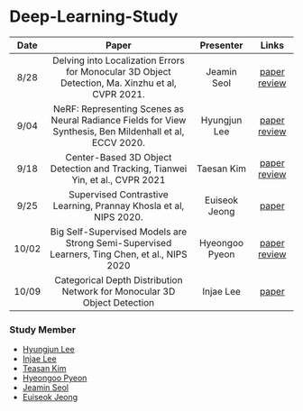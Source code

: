 # Deep-Learning-Study
Date | Paper | Presenter | Links
:---: | :---: | :---: | :---:
8/28 | Delving into Localization Errors for Monocular 3D Object Detection, Ma. Xinzhu et al, CVPR 2021. | Jeamin Seol | [paper](https://arxiv.org/abs/2103.16237) [review](./monodle.pdf)
9/04 | NeRF: Representing Scenes as Neural Radiance Fields for View Synthesis, Ben Mildenhall et al, ECCV 2020. | Hyungjun Lee | [paper](https://arxiv.org/abs/2003.08934) [review](./NERF.pdf)
9/18 | Center-Based 3D Object Detection and Tracking, Tianwei Yin, et al., CVPR 2021 | Taesan Kim | [paper](https://openaccess.thecvf.com/content/CVPR2021/html/Yin_Center-Based_3D_Object_Detection_and_Tracking_CVPR_2021_paper.html) [review](./CenterPoint.pdf)
9/25 | Supervised Contrastive Learning, Prannay Khosla et al, NIPS 2020. | Euiseok Jeong | [paper](https://arxiv.org/abs/2004.11362)
10/02 | Big Self-Supervised Models are Strong Semi-Supervised Learners, Ting Chen, et al., NIPS 2020 | Hyeongoo Pyeon | [paper](https://arxiv.org/abs/2006.10029) [review](./SimCLR_v2.pdf)
10/09 | Categorical Depth Distribution Network for Monocular 3D Object Detection | Injae Lee |[paper](https://arxiv.org/abs/2103.01100)

### Study Member
* [Hyungjun Lee](http://www.github.com/utilForever)
* [Injae Lee](https://github.com/oliver0922)
* [Teasan Kim](https://github.com/taemt94)
* [Hyeongoo Pyeon](https://github.com/pyeon9)
* [Jeamin Seol](https://github.com/snowjam0125)
* [Euiseok Jeong](https://github.com/EuiseokJeong)

